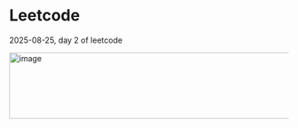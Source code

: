 # Leetcode

2025-08-25, day 2 of leetcode

<img width="600" height="119" alt="image" src="https://github.com/user-attachments/assets/cbe6e988-de17-41dc-bd00-f5c4a8fab87d" />


